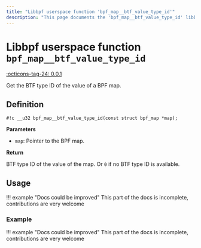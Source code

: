 ```yaml
---
title: "Libbpf userspace function 'bpf_map__btf_value_type_id'"
description: "This page documents the 'bpf_map__btf_value_type_id' libbpf userspace function, including its definition, usage, and examples."
---
```

# Libbpf userspace function `bpf_map__btf_value_type_id`

<!-- [LIBBPF_TAG] -->
[:octicons-tag-24: 0.0.1](https://github.com/libbpf/libbpf/releases/tag/v0.0.1)
<!-- [/LIBBPF_TAG] -->

Get the BTF type ID of the value of a BPF map.

## Definition

`#!c __u32 bpf_map__btf_value_type_id(const struct bpf_map *map);`

**Parameters**

- `map`: Pointer to the BPF map.

**Return**

BTF type ID of the value of the map. Or `0` if no BTF type ID is available.

## Usage

!!! example "Docs could be improved"
    This part of the docs is incomplete, contributions are very welcome

### Example

!!! example "Docs could be improved"
    This part of the docs is incomplete, contributions are very welcome
